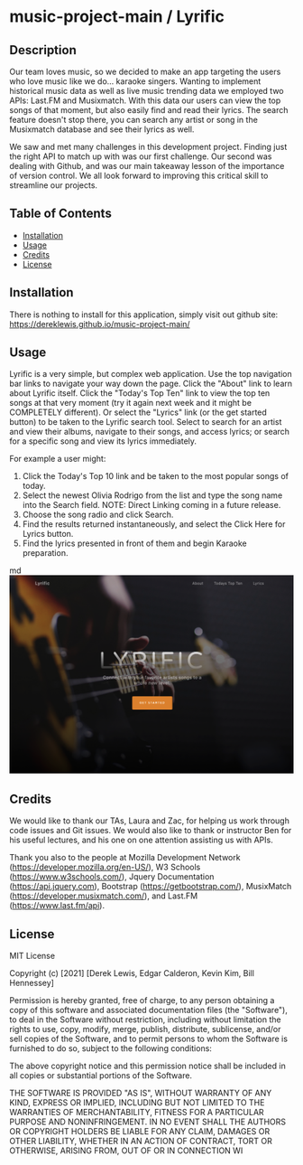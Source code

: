 # music-project-main / Lyrific

## Description

Our team loves music, so we decided to make an app targeting the users who love music like we do... karaoke singers. Wanting to implement historical music data as well as live music trending data we employed two APIs: Last.FM and Musixmatch. With this data our users can view the top songs of that moment, but also easily find and read their lyrics. The search feature doesn't stop there, you can search any artist or song in the Musixmatch database and see their lyrics as well.

We saw and met many challenges in this development project. Finding just the right API to match up with was our first challenge. Our second was dealing with Github, and was our main takeaway lesson of the importance of version control. We all look forward to improving this critical skill to streamline our projects.

## Table of Contents

- [Installation](#installation)
- [Usage](#usage)
- [Credits](#credits)
- [License](#license)

## Installation

There is nothing to install for this application, simply visit out github site: <https://dereklewis.github.io/music-project-main/>

## Usage

Lyrific is a very simple, but complex web application. Use the top navigation bar links to navigate your way down the page. Click the "About" link to learn about Lyrific itself. Click the "Today's Top Ten" link to view the top ten songs at that very moment (try it again next week and it might be COMPLETELY different). Or select the "Lyrics" link (or the get started button) to be taken to the Lyrific search tool. Select to search for an artist and view their albums, navigate to their songs, and access lyrics; or search for a specific song and view its lyrics immediately.

For example a user might:

1. Click the Today's Top 10 link and be taken to the most popular songs of today.
2. Select the newest Olivia Rodrigo from the list and type the song name into the Search field. NOTE: Direct Linking coming in a future release.
3. Choose the song radio and click Search.
4. Find the results returned instantaneously, and select the Click Here for Lyrics button.
5. Find the lyrics presented in front of them and begin Karaoke preparation.

md
![screenshot](assets/images/screenshot.png)

## Credits

We would like to thank our TAs, Laura and Zac, for helping us work through code issues and Git issues. We would also like to thank or instructor Ben for his useful lectures, and his one on one attention assisting us with APIs.

Thank you also to the people at Mozilla Development Network (https://developer.mozilla.org/en-US/), W3 Schools (https://www.w3schools.com/), Jquery Documentation (https://api.jquery.com), Bootstrap (https://getbootstrap.com/), MusixMatch (https://developer.musixmatch.com/), and Last.FM (https://www.last.fm/api).

## License

MIT License

Copyright (c) [2021] [Derek Lewis, Edgar Calderon, Kevin Kim, Bill Hennessey]

Permission is hereby granted, free of charge, to any person obtaining a copy
of this software and associated documentation files (the "Software"), to deal
in the Software without restriction, including without limitation the rights
to use, copy, modify, merge, publish, distribute, sublicense, and/or sell
copies of the Software, and to permit persons to whom the Software is
furnished to do so, subject to the following conditions:

The above copyright notice and this permission notice shall be included in all
copies or substantial portions of the Software.

THE SOFTWARE IS PROVIDED "AS IS", WITHOUT WARRANTY OF ANY KIND, EXPRESS OR
IMPLIED, INCLUDING BUT NOT LIMITED TO THE WARRANTIES OF MERCHANTABILITY,
FITNESS FOR A PARTICULAR PURPOSE AND NONINFRINGEMENT. IN NO EVENT SHALL THE
AUTHORS OR COPYRIGHT HOLDERS BE LIABLE FOR ANY CLAIM, DAMAGES OR OTHER
LIABILITY, WHETHER IN AN ACTION OF CONTRACT, TORT OR OTHERWISE, ARISING FROM,
OUT OF OR IN CONNECTION WI
